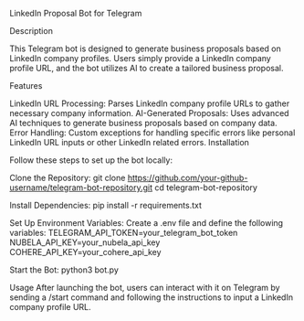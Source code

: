 LinkedIn Proposal Bot for Telegram

Description

This Telegram bot is designed to generate business proposals based on LinkedIn company profiles. Users simply provide a LinkedIn company profile URL, and the bot utilizes AI to create a tailored business proposal.

Features

LinkedIn URL Processing: Parses LinkedIn company profile URLs to gather necessary company information.
AI-Generated Proposals: Uses advanced AI techniques to generate business proposals based on company data.
Error Handling: Custom exceptions for handling specific errors like personal LinkedIn URL inputs or other LinkedIn related errors.
Installation

Follow these steps to set up the bot locally:

Clone the Repository:
git clone https://github.com/your-github-username/telegram-bot-repository.git
cd telegram-bot-repository

Install Dependencies:
pip install -r requirements.txt

Set Up Environment Variables:
Create a .env file and define the following variables:
TELEGRAM_API_TOKEN=your_telegram_bot_token
NUBELA_API_KEY=your_nubela_api_key
COHERE_API_KEY=your_cohere_api_key

Start the Bot:
python3 bot.py

Usage
After launching the bot, users can interact with it on Telegram by sending a /start command and following the instructions to input a LinkedIn company profile URL.